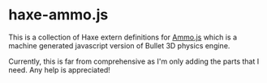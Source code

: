 haxe-ammo.js 
==============================================
This is a collection of Haxe extern definitions for [Ammo.js](http://github.com/kripken/ammo.js)
which is a machine generated javascript version of Bullet 3D physics engine.

Currently, this is far from comprehensive as I'm only adding the parts that
I need. Any help is appreciated!

